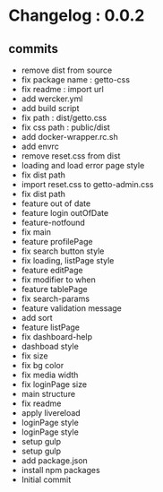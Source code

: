 # Changelog : 0.0.2

## commits

* remove dist from source
* fix package name : getto-css
* fix readme : import url
* add wercker.yml
* add build script
* fix path : dist/getto.css
* fix css path : public/dist
* add docker-wrapper.rc.sh
* add envrc
* remove reset.css from dist
* loading and load error page style
* fix dist path
* import reset.css to getto-admin.css
* fix dist path
* feature out of date
* feature login outOfDate
* feature-notfound
* fix main
* feature profilePage
* fix search button style
* fix loading, listPage style
* feature editPage
* fix modifier to when
* feature tablePage
* fix search-params
* feature validation message
* add sort
* feature listPage
* fix dashboard-help
* dashboad style
* fix size
* fix bg color
* fix media width
* fix loginPage size
* main structure
* fix readme
* apply livereload
* loginPage style
* loginPage style
* setup gulp
* setup gulp
* add package.json
* install npm packages
* Initial commit
